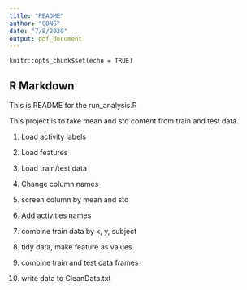 ```yaml
---
title: "README"
author: "CONG"
date: "7/8/2020"
output: pdf_document
---
```


```{r setup, include=FALSE}
knitr::opts_chunk$set(echo = TRUE)
```

## R Markdown


This is README for the run_analysis.R

This project is to take mean and std content from train and test data.

1. Load activity labels

2. Load features

3. Load train/test data

4. Change column names

5. screen column by mean and std

6. Add activities names

7. combine train data by x, y, subject

8. tidy data, make feature as values

9. combine train and test data frames

10. write data to CleanData.txt

